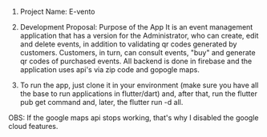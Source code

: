1) Project Name: E-vento

2) Development Proposal:
Purpose of the App It is an event management application that has a version for the Administrator, who can create, edit and delete events, in addition to validating qr codes generated by customers. Customers, in turn, can consult events, "buy" and generate qr codes of purchased events. All backend is done in firebase and the application uses api's via zip code and gopogle maps.

3) To run the app, just clone it in your environment (make sure you have all the base to run applications in flutter/dart) and, after that, run the flutter pub get command and, later, the flutter run -d all.

OBS: If the google maps api stops working, that's why I disabled the google cloud features.
